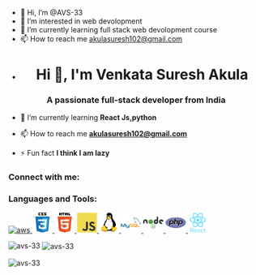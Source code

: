 - 👋 Hi, I’m @AVS-33
- 👀 I’m interested in web devolopment
- 🌱 I’m currently learning full stack web devolopment course
- 📫 How to reach me akulasuresh102@gmail.com
- <h1 align="center">Hi 👋, I'm Venkata Suresh Akula</h1>
<h3 align="center">A passionate full-stack developer from India</h3>

- 🌱 I’m currently learning **React Js,python**

- 📫 How to reach me **akulasuresh102@gmail.com**

- ⚡ Fun fact **I think I am lazy**

<h3 align="left">Connect with me:</h3>
<p align="left">
</p>

<h3 align="left">Languages and Tools:</h3>
<p align="left"> <a href="https://aws.amazon.com" target="_blank" rel="noreferrer"> <img src="https://raw.githubusercontent.com/devicons/devicon/master/icons/amzon/amazon services-originl-wordmark.svg" alt="aws" width="40" height="40"/> </a> <a href="https://www.w3schools.com/css/" target="_blank" rel="noreferrer"> <img src="https://raw.githubusercontent.com/devicons/devicon/master/icons/css3/css3-original-wordmark.svg" alt="css3" width="40" height="40"/> </a> <a href="https://www.w3.org/html/" target="_blank" rel="noreferrer"> <img src="https://raw.githubusercontent.com/devicons/devicon/master/icons/html5/html5-original-wordmark.svg" alt="html5" width="40" height="40"/> </a> <a href="https://developer.mozilla.org/en-US/docs/Web/JavaScript" target="_blank" rel="noreferrer"> <img src="https://raw.githubusercontent.com/devicons/devicon/master/icons/javascript/javascript-original.svg" alt="javascript" width="40" height="40"/> </a> <a href="https://www.linux.org/" target="_blank" rel="noreferrer"> <img src="https://raw.githubusercontent.com/devicons/devicon/master/icons/linux/linux-original.svg" alt="linux" width="40" height="40"/> </a> <a href="https://www.mysql.com/" target="_blank" rel="noreferrer"> <img src="https://raw.githubusercontent.com/devicons/devicon/master/icons/mysql/mysql-original-wordmark.svg" alt="mysql" width="40" height="40"/> </a> <a href="https://nodejs.org" target="_blank" rel="noreferrer"> <img src="https://raw.githubusercontent.com/devicons/devicon/master/icons/nodejs/nodejs-original-wordmark.svg" alt="nodejs" width="40" height="40"/> </a> <a href="https://www.php.net" target="_blank" rel="noreferrer"> <img src="https://raw.githubusercontent.com/devicons/devicon/master/icons/php/php-original.svg" alt="php" width="40" height="40"/> </a> <a href="https://reactjs.org/" target="_blank" rel="noreferrer"> <img src="https://raw.githubusercontent.com/devicons/devicon/master/icons/react/react-original-wordmark.svg" alt="react" width="40" height="40"/> </a>

  
</p>

<p><img align="left" src="https://github-readme-stats.vercel.app/api/top-langs?username=avs-33&show_icons=true&locale=en&layout=compact" alt="avs-33" /></p>

<p>&nbsp;<img align="center" src="https://github-readme-stats.vercel.app/api?username=avs-33&show_icons=true&locale=en" alt="avs-33" /></p>

<p><img align="center" src="https://github-readme-streak-stats.herokuapp.com/?user=avs-33&" alt="avs-33" /></p>
